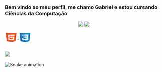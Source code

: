 ### Bem vindo ao meu perfil, me chamo Gabriel e estou cursando Ciências da Computação


<div align="center">
  <a href="https://github.com/GabrielSilva10ok"> 
  <img width="45%" src="https://github-readme-stats-srhenry.vercel.app/api?username=GabrielSilva10ok&show_icons=true&theme=dracula&include_all_commits=true&count_private=true"/>
  <img width="45%" src="https://github-readme-stats-srhenry.vercel.app/api/top-langs/?username=GabrielSilva10ok&layout=compact&langs_count=7&theme=dracula"/>
</div>
  
 <div style="display: inline_block"><br>
   <img align="center" alt="Rafa-HTML" height="30" width="40" src="https://raw.githubusercontent.com/devicons/devicon/master/icons/html5/html5-original.svg">
   <img align="center" alt="Rafa-CSS" height="30" width="40" src="https://raw.githubusercontent.com/devicons/devicon/master/icons/css3/css3-original.svg">
 </div>
  
  ##
 
<div>
  
 <a href="https://www.instagram.com/gabrielrsilva_8" target="_blank"><img src="https://img.shields.io/badge/-Instagram-%23E4405F?style=for-the-badge&logo=instagram&logoColor=white" target="_blank"></a>
 </div>
  
![Snake animation](https://github.com/GabrielSilva10ok/GabrielSilva10ok/blob/output/github-contribution-grid-snake.svg) 

